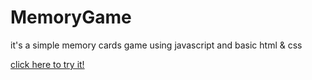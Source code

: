# MemoryGame
it's a simple memory cards game using javascript and basic html & css

[click here to try it!](https://htmlpreview.github.io/?https://github.com/Tasbeeh77/MemoryGame/blob/master/index.html)
